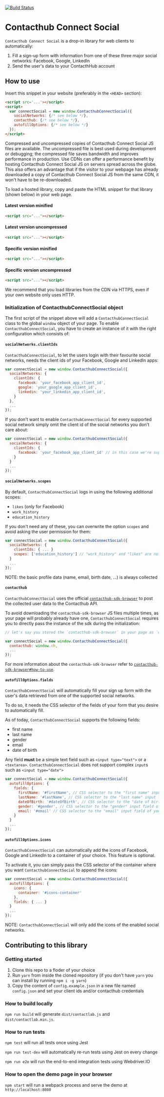 [![Build Status](https://travis-ci.org/contactlab/contacthub-connect-social.svg?branch=master)](https://travis-ci.org/contactlab/contacthub-connect-social)

# Contacthub Connect Social

`Contacthub Connect Social` is a drop-in library for web clients to automatically:
1. Fill a sign-up form with information from one of these three major social networks: Facebook, Google, LinkedIn
2. Send the user's data to your ContacthHub account

## How to use

Insert this snippet in your website (preferably in the `<HEAD>` section):

```html
<script src='...'></script>
<script>
  var connectSocial = new window.ContacthubConnectSocial({
    socialNetworks: {/* see below */},
    contacthub: {/* see below */},
    autofillOptions: {/* see below */}
  });
</script>
```

Compressed and uncompressed copies of Contacthub Connect Social JS files are available. The uncompressed file is best used during development or debugging; the compressed file saves bandwidth and improves performance in production. Use CDNs can offer a performance benefit by hosting Contacthub Connect Social JS on servers spread across the globe. This also offers an advantage that if the visitor to your webpage has already downloaded a copy of Contacthub Connect Social JS from the same CDN, it won't have to be re-downloaded.

To load a hosted library, copy and paste the HTML snippet for that library (shown below) in your web page.

#### Latest version minified
```html
<script src="..."></script>
```

#### Latest version uncompressed
```html
<script src="..."></script>
```

#### Specific version minified
```html
<script src="..."></script>
```

#### Specific version uncompressed
```html
<script src="..."></script>
```

We recommend that you load libraries from the CDN via HTTPS, even if your own website only uses HTTP.

### Initialization of ContacthubConnectSocial object

The first script of the snippet above will add a `ContacthubConnectSocial` class to the global `window` object of your page.
To enable `ContacthubConnectSocial`, you have to create an instance of it with the right configuration which consists of:

#### `socialNetworks.clientIds`

`ContacthubConnectSocial`, to let the users login with their favourite social networks, needs the client ids of your Facebook, Google and LinkedIn apps:

```js
var connectSocial = new window.ContacthubConnectSocial({
  socialNetworks: {
    clientIds: {
      facebook: 'your_facebook_app_client_id',
      google: 'your_google_app_client_id',
      linkedin: 'your_linkedin_app_client_id',
    }
  },
  ...
});
```

If you don't want to enable `ContacthubConnectSocial` for every supported social network simply omit the client id of the social networks you don't care about:

```js
var connectSocial = new window.ContacthubConnectSocial({
  socialNetworks: {
    clientIds: {
      facebook: 'your_facebook_app_client_id' // in this case we're supporting only Facebook login
    }
  }
  ...
});
```

#### `socialNetworks.scopes`

By default, `ContacthubConnectSocial` logs in using the following additional scopes:
- `likes` (only for Facebook)
- `work_history`
- `education_history`

If you don't need any of these, you can overwrite the option `scopes` and avoid asking the user permission for them:

```js
var connectSocial = new window.ContacthubConnectSocial({
  socialNetworks: {
    clientIds: { ... }
    scopes: ['education_history'] // "work_history" and "likes" are not collected
  }
  ...
});
```

NOTE: the basic profile data (name, email, birth date, ...) is always collected

#### `contacthub`

`ContacthubConnectSocial` uses the official [`contacthub-sdk-browser`](https://github.com/contactlab/contacthub-sdk-browser) to post the collected user data to the Contacthub API.

To avoid downloading the `contacthub-sdk-browser` JS files multiple times, as your page will probably already have one, `ContacthubConnectSocial` requires you to directly pass the instance of the sdk during the initialization:

```js
// let's say you stored the `contacthub-sdk-browser` in your page as `window.ch` (which is the default)

var connectSocial = new window.ContacthubConnectSocial({
  contacthub: window.ch,
  ...
});
```

For more information about the `contacthub-sdk-browser` refer to [`contacthub-sdk-browser#how-to-use`](https://github.com/contactlab/contacthub-sdk-browser#how-to-use).

#### `autofillOptions.fields`

`ContacthubConnectSocial` will automatically fill your sign up form with the user's data retrieved from one of the supported social networks.

To do so, it needs the CSS selector of the fields of your form that you desire to automatically fill.

As of today, `ContacthubConnectSocial` supports the following fields:
- first name
- last name
- gender
- email
- date of birth

Any field **must** be a simple text field such as `<input type="text">` or a `<textarea>`.
`ContacthubConnectSocial` does not support complex `input`s such as `<input type="date">`

```js
var connectSocial = new window.ContacthubConnectSocial({
  autofillOptions: {
    fields: {
      firstName: '#firstName', // CSS selector to the "first name" input field of your sign up form
      lastName: '#lastName', // CSS selector to the "last name" input field of your sign up form
      dateOfBirth: '#dateOfBirth', // CSS selector to the "date of birth" input field of your sign up form
      gender: '#gender', // CSS selector to the "gender" input field of your sign up form
      email: '#email' // CSS selector to the "email" input field of your sign up form
    }
  }
  ...
});
```

#### `autofillOptions.icons`

`ContacthubConnectSocial` can automatically add the icons of Facebook, Google and LinkedIn to a container of your choice. This feature is optional.

To activate it, you can simply pass the CSS selector of the container where you want `ContacthubConnectSocial` to append the icons:

```js
var connectSocial = new window.ContacthubConnectSocial({
  autofillOptions: {
    icons: {
      container: '#icons-container'
    },
    fields: { ... }
  }
  ...
});
```

NOTE: `ContacthubConnectSocial` will only add the icons of the enabled social networks.

## Contributing to this library

### Getting started

1. Clone this repo to a floder of your choice
2. Run `yarn` from inside the cloned repository (if you don't have `yarn` you can install by running `npm i -g yarn`)
3. Copy the content of `config.example.json` in a new file named `config.json` and set your client ids and/or contacthub credentials

### How to build locally

`npm run build` will generate `dist/contactlab.js` and `dist/contactlab.min.js`.


### How to run tests

`npm test` will run all tests once using Jest

`npm run test-dev` will automatically re-run tests using Jest on every change

`npm run e2e` will run the end-to-end integration tests using Webdriver.IO

### How to open the demo page in your browser

`npm start` will run a webpack process and serve the demo at `http://localhost:8080`
